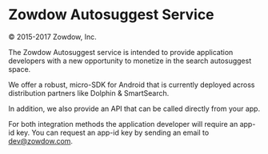 # Zowdow Autosuggest Service

© 2015-2017 Zowdow, Inc.

The Zowdow Autosuggest service is intended to provide application developers with a new opportunity to monetize in the search autosuggest space.

We offer a robust, micro-SDK for Android that is currently deployed across distribution partners like Dolphin & SmartSearch.

In addition, we also provide an API that can be called directly from your app.

For both integration methods the application developer will require an app-id key. You can request an app-id key by sending an email to dev@zowdow.com.
